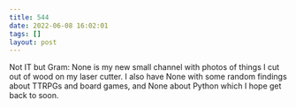 ```yaml
---
title: 544
date: 2022-06-08 16:02:01
tags: []
layout: post
---
```


Not IT but Gram: None is my new small channel with photos of things I cut out of wood on my laser cutter. I also have None with some random findings about TTRPGs and board games, and None about Python which I hope get back to soon.
